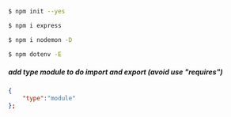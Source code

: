 
``` bash
$ npm init --yes
```


``` bash
$ npm i express
```

``` bash
$ npm i nodemon -D 
```

``` bash
$ npm dotenv -E
```

##### add type module to do import and export (avoid use "requires")
``` package.json
{
    "type":"module"
};
```